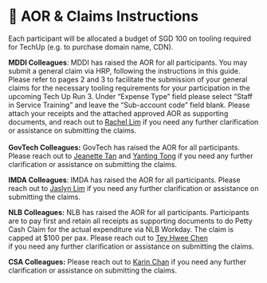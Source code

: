# 📨 AOR  & Claims Instructions

Each participant will be allocated a budget of SGD 100 on tooling required for TechUp (e.g. to purchase domain name, CDN).

**MDDI Colleagues**: MDDI has raised the AOR for all participants. You may submit a general claim via HRP, following the instructions in this guide. Please refer to pages 2 and 3 to facilitate the submission of your general claims for the necessary tooling requirements for your participation in the upcoming Tech Up Run 3. Under “Expense Type” field please select “Staff in Service Training” and leave the “Sub-account code” field blank. Please attach your receipts and the attached approved AOR as supporting documents, and reach out to [Rachel Lim](mailto:rachel\_cy\_lim@mddi.gov.sg) if you need any further clarification or assistance on submitting the claims.\
\
**GovTech Colleagues:** GovTech has raised the AOR for all participants. Please reach out to [Jeanette Tan](mailto:jeanette\_tan@tech.gov.sg) and [Yanting Tong](mailto:tong\_yanting@tech.gov.sg) if you need any further clarification or assistance on submitting the claims.

**IMDA Colleagues**: IMDA has raised the AOR for all participants. Please reach out to [Jaslyn Lim](mailto:jaslyn\_lim@imda.gov.sg) if you need any further clarification or assistance on submitting the claims.

**NLB Colleagues:** NLB has raised the AOR for all participants. Participants are to pay first and retain all receipts as supporting documents to do Petty Cash Claim for the actual expenditure via NLB Workday. The claim is capped at $100 per pax. Please reach out to [Tey Hwee Chen](mailto:tey\_hwee\_chen@nlb.gov.sg) \
if you need any further clarification or assistance on submitting the claims.

**CSA Colleagues:** Please reach out to [Karin Chan](mailto:karin\_chan@csa.gov.sg) if you need any further clarification or assistance on submitting the claims.
